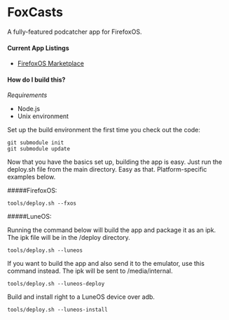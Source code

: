 FoxCasts
========

A fully-featured podcatcher app for FirefoxOS.

#### Current App Listings
* [FirefoxOS Marketplace](https://marketplace.firefox.com/app/foxcasts)

#### How do I build this?
_Requirements_
* Node.js
* Unix environment 

Set up the build environment the first time you check out the code:

    git submodule init
    git submodule update

Now that you have the basics set up, building the app is easy. Just run the deploy.sh file from the main directory. Easy as that. Platform-specific examples below.

#####FirefoxOS:

    tools/deploy.sh --fxos

#####LuneOS:

Running the command below will build the app and package it as an ipk. The ipk file will be in the /deploy directory.

    tools/deploy.sh --luneos
    
If you want to build the app and also send it to the emulator, use this command instead. The ipk will be sent to /media/internal.
    
    tools/deploy.sh --luneos-deploy

Build and install right to a LuneOS device over adb.

    tools/deploy.sh --luneos-install

